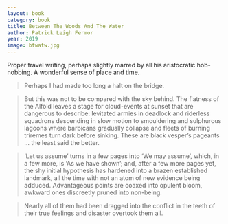 ```yaml
---
layout: book
category: book
title: Between The Woods And The Water
author: Patrick Leigh Fermor
year: 2019
image: btwatw.jpg
---
```

Proper travel writing, perhaps slightly marred by all his aristocratic hob-nobbing.  A wonderful sense of place and time.

> Perhaps I had made too long a halt on the bridge.

> But this was not to be compared with the sky behind. The flatness of the Alföld leaves a stage for cloud-events at sunset that are dangerous to describe: levitated armies in deadlock and riderless squadrons descending in slow motion to smouldering and sulphurous lagoons where barbicans gradually collapse and fleets of burning triremes turn dark before sinking. These are black vesper’s pageants … the least said the better.

> ‘Let us assume’ turns in a few pages into ‘We may assume’, which, in a few more, is ‘As we have shown’; and, after a few more pages yet, the shy initial hypothesis has hardened into a brazen established landmark, all the time with not an atom of new evidence being adduced. Advantageous points are coaxed into opulent bloom, awkward ones discreetly pruned into non-being.

> Nearly all of them had been dragged into the conflict in the teeth of their true feelings and disaster overtook them all.
